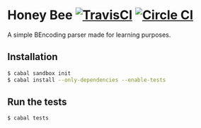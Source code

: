 # Honey Bee [![TravisCI](https://travis-ci.org/DuoSRX/honeybee.svg)](https://travis-ci.org/DuoSRX/honeybee) [![Circle CI](https://circleci.com/gh/DuoSRX/honeybee.svg?style=svg)](https://circleci.com/gh/DuoSRX/honeybee)

A simple BEncoding parser made for learning purposes.

## Installation

```bash
$ cabal sandbox init
$ cabal install --only-dependencies --enable-tests
```

## Run the tests
```bash
$ cabal tests
```
